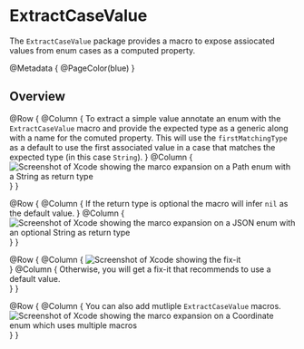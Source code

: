# ExtractCaseValue

The `ExtractCaseValue` package provides a macro to expose assiocated values from enum cases as a computed property. 

@Metadata {
  @PageColor(blue)
}

## Overview

@Row {
  @Column {
    To extract a simple value annotate an enum with the `ExtractCaseValue` macro and provide the expected type as a generic along with a name for the comuted property. This will use the `firstMatchingType` as a default to use the first associated value in a case that matches the expected type (in this case `String`).
  }
  @Column {
    ![Screenshot of Xcode showing the marco expansion on a Path enum with a String as return type](sample-one)
  }
}

@Row {
  @Column {
    If the return type is optional the macro will infer `nil` as the default value.
  }
  @Column {
    ![Screenshot of Xcode showing the marco expansion on a JSON enum with an optional String as return type](sample-two)
  }
}
  
@Row {
  @Column {
    ![Screenshot of Xcode showing the fix-it](fix-it)		
  }
  @Column {
    Otherwise, you will get a fix-it that recommends to use a default value.	
  }
}
    
@Row {
  @Column {
    You can also add mutliple `ExtractCaseValue` macros.
    ![Screenshot of Xcode showing the marco expansion on a Coordinate enum which uses multiple macros](sample-three)
  }
}
